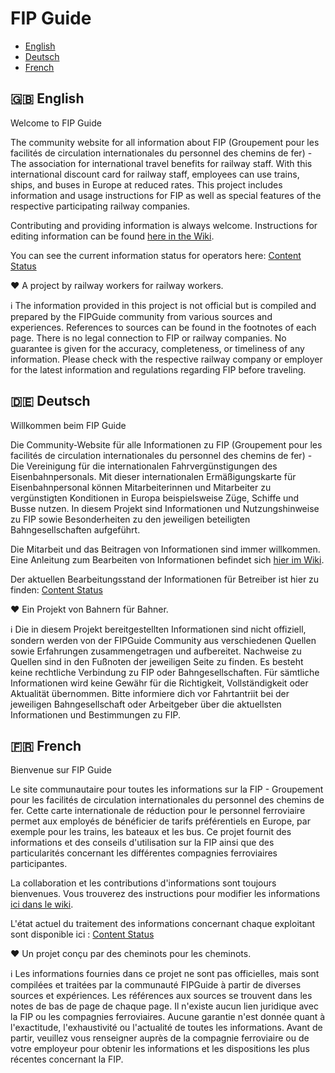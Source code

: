 # FIP Guide

- [English](#-english)
- [Deutsch](#-deutsch)
- [French](#-french)

## 🇬🇧 English

Welcome to FIP Guide

The community website for all information about FIP (Groupement pour les facilités de circulation internationales du personnel des chemins de fer) - The association for international travel benefits for railway staff.
With this international discount card for railway staff, employees can use trains, ships, and buses in Europe at reduced rates.
This project includes information and usage instructions for FIP as well as special features of the respective participating railway companies.

Contributing and providing information is always welcome.
Instructions for editing information can be found [here in the Wiki](https://github.com/fipguide/fipguide.github.io/wiki/English).

You can see the current information status for operators here: [Content Status](https://github.com/orgs/fipguide/projects/3)

❤️ A project by railway workers for railway workers.

ℹ️
The information provided in this project is not official but is compiled and prepared by the FIPGuide community from various sources and experiences. References to sources can be found in the footnotes of each page. There is no legal connection to FIP or railway companies. No guarantee is given for the accuracy, completeness, or timeliness of any information. Please check with the respective railway company or employer for the latest information and regulations regarding FIP before traveling.

## 🇩🇪 Deutsch

Willkommen beim FIP Guide

Die Community-Website für alle Informationen zu FIP (Groupement pour les facilités de circulation internationales du personnel des chemins de fer) - Die Vereinigung für die internationalen Fahrvergünstigungen des Eisenbahnpersonals.
Mit dieser internationalen Ermäßigungskarte für Eisenbahnpersonal können Mitarbeiterinnen und Mitarbeiter zu vergünstigten Konditionen in Europa beispielsweise Züge, Schiffe und Busse nutzen.
In diesem Projekt sind Informationen und Nutzungshinweise zu FIP sowie Besonderheiten zu den jeweiligen beteiligten Bahngesellschaften aufgeführt.

Die Mitarbeit und das Beitragen von Informationen sind immer willkommen.
Eine Anleitung zum Bearbeiten von Informationen befindet sich [hier im Wiki](https://github.com/fipguide/fipguide.github.io/wiki/Deutsch).

Der aktuellen Bearbeitungsstand der Informationen für Betreiber ist hier zu finden: [Content Status](https://github.com/orgs/fipguide/projects/3)

❤️ Ein Projekt von Bahnern für Bahner.

ℹ️
Die in diesem Projekt bereitgestellten Informationen sind nicht offiziell, sondern werden von der FIPGuide Community aus verschiedenen Quellen sowie Erfahrungen zusammengetragen und aufbereitet. Nachweise zu Quellen sind in den Fußnoten der jeweiligen Seite zu finden. Es besteht keine rechtliche Verbindung zu FIP oder Bahngesellschaften. Für sämtliche Informationen wird keine Gewähr für die Richtigkeit, Vollständigkeit oder Aktualität übernommen. Bitte informiere dich vor Fahrtantriit bei der jeweiligen Bahngesellschaft oder Arbeitgeber über die aktuellsten Informationen und Bestimmungen zu FIP.

## 🇫🇷 French

Bienvenue sur FIP Guide

Le site communautaire pour toutes les informations sur la FIP - Groupement pour les facilités de circulation internationales du personnel des chemins de fer.
Cette carte internationale de réduction pour le personnel ferroviaire permet aux employés de bénéficier de tarifs préférentiels en Europe, par exemple pour les trains, les bateaux et les bus.
Ce projet fournit des informations et des conseils d'utilisation sur la FIP ainsi que des particularités concernant les différentes compagnies ferroviaires participantes.

La collaboration et les contributions d'informations sont toujours bienvenues.
Vous trouverez des instructions pour modifier les informations [ici dans le wiki](https://github.com/fipguide/fipguide.github.io/wiki/Français).

L'état actuel du traitement des informations concernant chaque exploitant sont disponible ici : [Content Status](https://github.com/orgs/fipguide/projects/3)

❤️ Un projet conçu par des cheminots pour les cheminots.

ℹ️
Les informations fournies dans ce projet ne sont pas officielles, mais sont compilées et traitées par la communauté FIPGuide à partir de diverses sources et expériences. Les références aux sources se trouvent dans les notes de bas de page de chaque page. Il n'existe aucun lien juridique avec la FIP ou les compagnies ferroviaires. Aucune garantie n'est donnée quant à l'exactitude, l'exhaustivité ou l'actualité de toutes les informations. Avant de partir, veuillez vous renseigner auprès de la compagnie ferroviaire ou de votre employeur pour obtenir les informations et les dispositions les plus récentes concernant la FIP.
